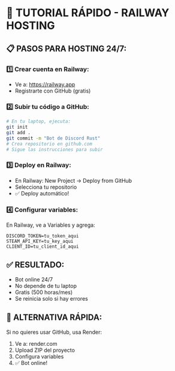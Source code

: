 # 🚀 TUTORIAL RÁPIDO - RAILWAY HOSTING

## 📋 **PASOS PARA HOSTING 24/7:**

### 1️⃣ **Crear cuenta en Railway:**
- Ve a: https://railway.app
- Registrarte con GitHub (gratis)

### 2️⃣ **Subir tu código a GitHub:**
```bash
# En tu laptop, ejecuta:
git init
git add .
git commit -m "Bot de Discord Rust"
# Crea repositorio en github.com
# Sigue las instrucciones para subir
```

### 3️⃣ **Deploy en Railway:**
- En Railway: New Project → Deploy from GitHub
- Selecciona tu repositorio
- ✅ Deploy automático!

### 4️⃣ **Configurar variables:**
En Railway, ve a Variables y agrega:
```
DISCORD_TOKEN=tu_token_aqui
STEAM_API_KEY=tu_key_aqui
CLIENT_ID=tu_client_id_aqui
```

## ✅ **RESULTADO:**
- Bot online 24/7
- No depende de tu laptop
- Gratis (500 horas/mes)
- Se reinicia solo si hay errores

## 🔧 **ALTERNATIVA RÁPIDA:**
Si no quieres usar GitHub, usa Render:
1. Ve a: render.com
2. Upload ZIP del proyecto
3. Configura variables
4. ✅ Bot online!
